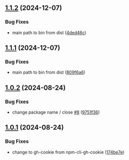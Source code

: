 ## [1.1.2](https://github.com/HiromiShikata/npm-cli-gh-cookie/compare/v1.1.1...v1.1.2) (2024-12-07)


### Bug Fixes

* main path to bin from dist ([4ded46c](https://github.com/HiromiShikata/npm-cli-gh-cookie/commit/4ded46c537a9a39830eb71516389fe8e4fc17f3d))

## [1.1.1](https://github.com/HiromiShikata/npm-cli-gh-cookie/compare/v1.1.0...v1.1.1) (2024-12-07)


### Bug Fixes

* main path to bin from dist ([809f6a6](https://github.com/HiromiShikata/npm-cli-gh-cookie/commit/809f6a6e13538e0802c99370787b29d6fbc1c18b))

## [1.0.2](https://github.com/HiromiShikata/npm-cli-gh-cookie/compare/v1.0.1...v1.0.2) (2024-08-24)


### Bug Fixes

* change package name / close [#8](https://github.com/HiromiShikata/npm-cli-gh-cookie/issues/8) ([9751f36](https://github.com/HiromiShikata/npm-cli-gh-cookie/commit/9751f36d59b61e69caef760d9796ea3e035d7fe3))

## [1.0.1](https://github.com/HiromiShikata/npm-cli-gh-cookie/compare/v1.0.0...v1.0.1) (2024-08-24)


### Bug Fixes

* change to gh-cookie from npm-cli-gh-cookie ([174be7e](https://github.com/HiromiShikata/npm-cli-gh-cookie/commit/174be7ec2dc729a0fdb54db95d59e2f05da71b0b))
